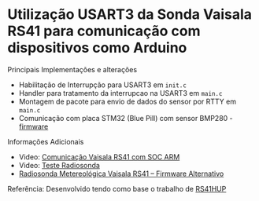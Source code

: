 # Utilização USART3 da Sonda Vaisala RS41 para comunicação com dispositivos como Arduino
Principais Implementações e alterações
- Habilitação de Interrupção para USART3 em ```init.c``` 
- Handler para tratamento da interrupcao na USART3 em ```main.c``` 
- Montagem de pacote para envio de dados do sensor por RTTY em ```main.c```
- Comunicação com placa STM32 (Blue Pill) com sensor BMP280 - [firmware](https://github.com/fazerlab/RS41HUP_usart3/tree/master/bmp280i2c)

Informações Adicionais
- Video: [Comunicação Vaisala RS41 com SOC ARM](https://www.youtube.com/watch?v=8G1iGRDWAF8)
- Video: [Teste Radiosonda](https://www.youtube.com/watch?v=w0fxCEc3AZw)
- [Radiosonda Metereológica Vaisala RS41 – Firmware Alternativo](https://fazerlab.wordpress.com/2019/08/29/radiosonda-metereologica-vaisala-rs41-firmware-alternativo/)

Referência:
Desenvolvido tendo como base o trabalho de [RS41HUP](https://github.com/df8oe/RS41HUP)


